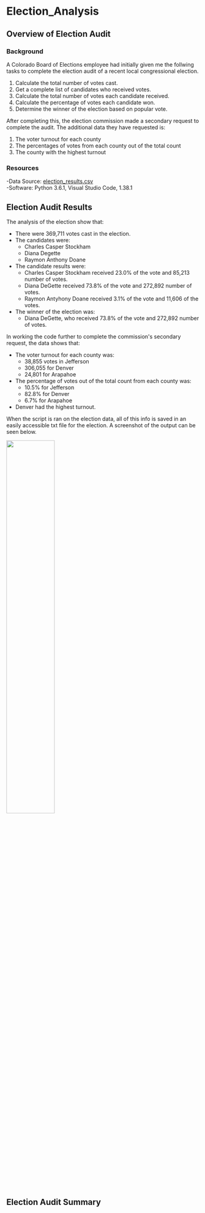 # Election_Analysis

## Overview of Election Audit
### Background 
A Colorado Board of Elections employee had initially given me the follwing tasks to complete the election audit of a recent local congressional election.

1. Calculate the total number of votes cast.
2. Get a complete list of candidates who received votes.
3. Calculate the total number of votes each candidate received.
4. Calculate the percentage of votes each candidate won.
5. Determine the winner of the election based on popular vote.

After completing this, the election commission made a secondary request to complete the audit.  The additional data they have requested is:
1. The voter turnout for each county
2. The percentages of votes from each county out of the total count
3. The county with the highest turnout

### Resources
-Data Source: [election_results.csv](https://github.com/Bulzeye89/Election_Analysis/blob/main/Resources/election_results.csv)<br />
-Software: Python 3.6.1, Visual Studio Code, 1.38.1

## Election Audit Results
The analysis of the election show that:
- There were 369,711 votes cast in the election.
- The candidates were:
  - Charles Casper Stockham
  - Diana Degette
  - Raymon Anthony Doane
- The candidate results were:
  - Charles Casper Stockham received 23.0% of the vote and 85,213 number of votes.
  - Diana DeGette received 73.8% of the vote and 272,892 number of votes.
  - Raymon Antyhony Doane received 3.1% of the vote and 11,606 of the votes.<br />
- The winner of the election was:
  - Diana DeGette, who received 73.8% of the vote and 272,892 number of votes.

In working the code further to complete the commission's secondary request, the data shows that:
- The voter turnout for each county was:
  - 38,855 votes in Jefferson
  - 306,055 for Denver
  - 24,801 for Arapahoe
- The percentage of votes out of the total count from each county was:
  - 10.5% for Jefferson
  - 82.8% for Denver
  - 6.7% for Arapahoe
- Denver had the highest turnout.  

When the script is ran on the election data, all of this info is saved in an easily accessible txt file for the election.  A screenshot of the output can be seen below.  

<img src="https://github.com/Bulzeye89/Election_Analysis/blob/main/analysis/election_analysis.txt" width=50% height=50%>

## Election Audit Summary




